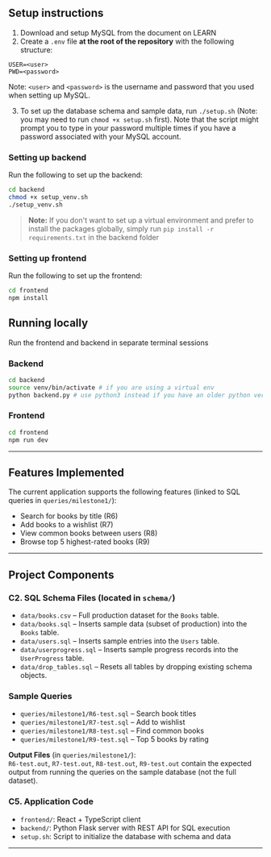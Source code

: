 ## Setup instructions

1. Download and setup MySQL from the document on LEARN
2. Create a `.env` file **at the root of the repository** with the following structure:

```
USER=<user>
PWD=<password>
```

Note: `<user>` and `<password>` is the username and password that you used when setting up MySQL.

3. To set up the database schema and sample data, run `./setup.sh` (Note: you may need to run `chmod +x setup.sh` first). Note that the script might prompt you to type in your password multiple times if you have a password associated with your MySQL account. 

### Setting up backend
Run the following to set up the backend:
```bash
cd backend
chmod +x setup_venv.sh
./setup_venv.sh
```
> **Note:** If you don't want to set up a virtual environment and prefer to install the packages globally, simply run `pip install -r requirements.txt` in the backend folder


### Setting up frontend
Run the following to set up the frontend:
```bash
cd frontend
npm install
```

## Running locally

Run the frontend and backend in separate terminal sessions

### Backend
```bash
cd backend
source venv/bin/activate # if you are using a virtual env
python backend.py # use python3 instead if you have an older python version installed
```


### Frontend

```bash
cd frontend
npm run dev
```


---

## Features Implemented

The current application supports the following features (linked to SQL queries in `queries/milestone1/`):

- Search for books by title (R6)  
- Add books to a wishlist (R7)  
- View common books between users (R8)  
- Browse top 5 highest-rated books (R9)  

---

## Project Components

### C2. SQL Schema Files (located in `schema/`)  
- `data/books.csv` – Full production dataset for the `Books` table.  
- `data/books.sql` – Inserts sample data (subset of production) into the `Books` table.  
- `data/users.sql` – Inserts sample entries into the `Users` table.  
- `data/userprogress.sql` – Inserts sample progress records into the `UserProgress` table.  
- `data/drop_tables.sql` – Resets all tables by dropping existing schema objects.

### Sample Queries   
- `queries/milestone1/R6-test.sql` – Search book titles  
- `queries/milestone1/R7-test.sql` – Add to wishlist  
- `queries/milestone1/R8-test.sql` – Find common books  
- `queries/milestone1/R9-test.sql` – Top 5 books by rating  

**Output Files** (in `queries/milestone1/`):  
`R6-test.out`, `R7-test.out`, `R8-test.out`, `R9-test.out` contain the expected output from running the queries on the sample database (not the full dataset).

### C5. Application Code  
- `frontend/`: React + TypeScript client  
- `backend/`: Python Flask server with REST API for SQL execution  
- `setup.sh`: Script to initialize the database with schema and data  

---

